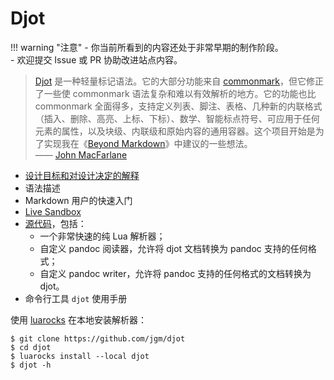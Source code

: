 # Djot 

!!! warning "注意"
    - 你当前所看到的内容还处于非常早期的制作阶段。  
    - 欢迎提交 Issue 或 PR 协助改进站点内容。

>[Djot](https://github.com/jgm/djot) 是一种轻量标记语法。它的大部分功能来自 [commonmark](https://commonmark.org/)，但它修正了一些使 commonmark 语法复杂和难以有效解析的地方。它的功能也比 commonmark 全面得多，支持定义列表、脚注、表格、几种新的内联格式（插入、删除、高亮、上标、下标）、数学、智能标点符号、可应用于任何元素的属性，以及块级、内联级和原始内容的通用容器。这个项目开始是为了实现我在《[Beyond Markdown](https://johnmacfarlane.net/beyond-markdown.html)》中建议的一些想法。  
>—— [John MacFarlane](https://johnmacfarlane.net/index.html)

- [设计目标和对设计决定的解释](./prepare/rationale.md)
- 语法描述
- Markdown 用户的快速入门
- [Live Sandbox](https://djot.net/playground/)
- [源代码](https://github.com/jgm/djot)，包括：
    - 一个非常快速的纯 Lua 解析器；  
    - 自定义 pandoc 阅读器，允许将 djot 文档转换为 pandoc 支持的任何格式；  
    - 自定义 pandoc writer，允许将 pandoc 支持的任何格式的文档转换为 djot。  
- 命令行工具 `djot` 使用手册

使用 [luarocks](https://luarocks.org/) 在本地安装解析器：

```
$ git clone https://github.com/jgm/djot
$ cd djot
$ luarocks install --local djot
$ djot -h
```